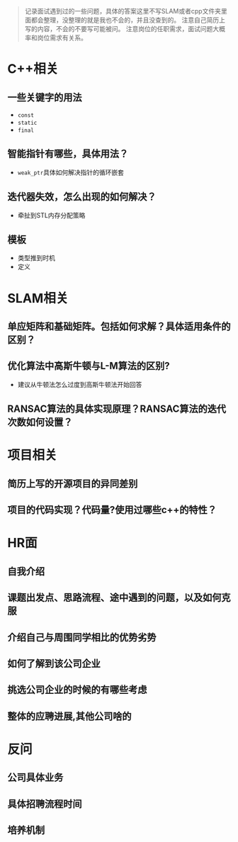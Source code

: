 > 记录面试遇到过的一些问题，具体的答案这里不写SLAM或者cpp文件夹里面都会整理，没整理的就是我也不会的，并且没查到的。
> 注意自己简历上写的内容，不会的不要写可能被问。
> 注意岗位的任职需求，面试问题大概率和岗位需求有关系。
# C++相关
## 一些关键字的用法
- `const`
- `static`
- `final`
## 智能指针有哪些，具体用法？
- `weak_ptr`具体如何解决指针的循环嵌套
## 迭代器失效，怎么出现的如何解决？
- 牵扯到STL内存分配策略
## 模板
- 类型推到时机
- 定义

# SLAM相关

## 单应矩阵和基础矩阵。包括如何求解？具体适用条件的区别？

## 优化算法中高斯牛顿与L-M算法的区别?
- 建议从牛顿法怎么过度到高斯牛顿法开始回答

## RANSAC算法的具体实现原理？RANSAC算法的迭代次数如何设置？

# 项目相关
## 简历上写的开源项目的异同差别
## 项目的代码实现？代码量?使用过哪些c++的特性？

# HR面
## 自我介绍
## 课题出发点、思路流程、途中遇到的问题，以及如何克服
## 介绍自己与周围同学相比的优势劣势
## 如何了解到该公司企业
## 挑选公司企业的时候的有哪些考虑
## 整体的应聘进展,其他公司啥的

# 反问
## 公司具体业务
## 具体招聘流程时间
## 培养机制

